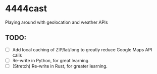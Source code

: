 # 4444cast
Playing around with geolocation and weather APIs

## TODO:
- [ ] Add local caching of ZIP/lat/long to greatly reduce Google Maps API calls
- [ ] Re-write in Python, for great learning.
- [ ] \(Stretch\) Re-write in Rust, for greater learning.
